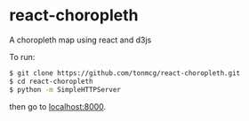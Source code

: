 react-choropleth
================

A choropleth map using react and d3js 

To run:

```sh
$ git clone https://github.com/tonmcg/react-choropleth.git
$ cd react-choropleth
$ python -m SimpleHTTPServer 
```
then go to [localhost:8000](http://localhost:8000/).